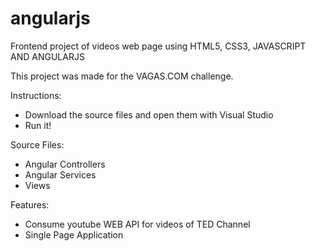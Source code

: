 # angularjs
Frontend project of videos web page using HTML5, CSS3, JAVASCRIPT AND ANGULARJS

This project was made for the VAGAS.COM challenge.

Instructions:

<ul>
<li>Download the source files and open them with Visual Studio</li>
<li>Run it!</li>
</ul>

Source Files:
<ul>
<li>Angular Controllers</li>
<li>Angular Services</li>
<li>Views</li>
</ul>

Features:
<ul>
<li>Consume youtube WEB API for videos of TED Channel</li>
<li>Single Page Application</li>
</ul>
